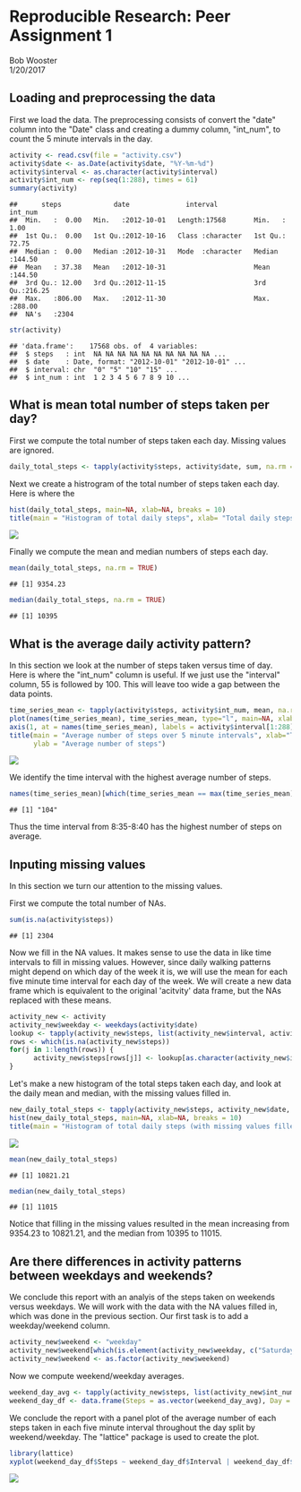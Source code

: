 # Reproducible Research: Peer Assignment 1
Bob Wooster  
1/20/2017  



## Loading and preprocessing the data

First we load the data.  The preprocessing consists of convert the "date" column into the "Date" class and creating a dummy column, "int_num", to count the 5 minute intervals in the day.


```r
activity <- read.csv(file = "activity.csv")
activity$date <- as.Date(activity$date, "%Y-%m-%d")
activity$interval <- as.character(activity$interval)
activity$int_num <- rep(seq(1:288), times = 61)
summary(activity)
```

```
##      steps             date              interval            int_num      
##  Min.   :  0.00   Min.   :2012-10-01   Length:17568       Min.   :  1.00  
##  1st Qu.:  0.00   1st Qu.:2012-10-16   Class :character   1st Qu.: 72.75  
##  Median :  0.00   Median :2012-10-31   Mode  :character   Median :144.50  
##  Mean   : 37.38   Mean   :2012-10-31                      Mean   :144.50  
##  3rd Qu.: 12.00   3rd Qu.:2012-11-15                      3rd Qu.:216.25  
##  Max.   :806.00   Max.   :2012-11-30                      Max.   :288.00  
##  NA's   :2304
```

```r
str(activity)
```

```
## 'data.frame':	17568 obs. of  4 variables:
##  $ steps   : int  NA NA NA NA NA NA NA NA NA NA ...
##  $ date    : Date, format: "2012-10-01" "2012-10-01" ...
##  $ interval: chr  "0" "5" "10" "15" ...
##  $ int_num : int  1 2 3 4 5 6 7 8 9 10 ...
```

## What is mean total number of steps taken per day?

First we compute the total number of steps taken each day.  Missing values are
ignored.


```r
daily_total_steps <- tapply(activity$steps, activity$date, sum, na.rm = TRUE)
```

Next we create a histrogram of the total number of steps taken each day.  Here is where the 


```r
hist(daily_total_steps, main=NA, xlab=NA, breaks = 10)
title(main = "Histogram of total daily steps", xlab= "Total daily steps")
```

<img src="PA1_template_files/figure-html/histogram-1.png" style="display: block; margin: auto;" />

Finally we compute the mean and median numbers of steps each day.


```r
mean(daily_total_steps, na.rm = TRUE)
```

```
## [1] 9354.23
```

```r
median(daily_total_steps, na.rm = TRUE)
```

```
## [1] 10395
```

## What is the average daily activity pattern?

In this section we look at the number of steps taken versus time of day.  Here is where the "int_num" column is useful.  If we just use the "interval" column, 55 is followed by 100.  This will leave too wide a gap between the data points.


```r
time_series_mean <- tapply(activity$steps, activity$int_num, mean, na.rm = TRUE)
plot(names(time_series_mean), time_series_mean, type="l", main=NA, xlab=NA, ylab=NA, xaxt = "n")
axis(1, at = names(time_series_mean), labels = activity$interval[1:288])
title(main = "Average number of steps over 5 minute intervals", xlab="Time of day",
      ylab = "Average number of steps")
```

<img src="PA1_template_files/figure-html/time series1-1.png" style="display: block; margin: auto;" />

We identify the time interval with the highest average number of steps.

```r
names(time_series_mean)[which(time_series_mean == max(time_series_mean))]
```

```
## [1] "104"
```
Thus the time interval from 8:35-8:40 has the highest number of steps on average.


## Inputing missing values

In this section we turn our attention to the missing values.

First we compute the total number of NAs.

```r
sum(is.na(activity$steps))
```

```
## [1] 2304
```
Now we fill in the NA values.  It makes sense to use the data in like time intervals to fill in missing values.  However, since daily walking patterns might depend on which day of the week it is, we will use the mean for each five minute time interval for each day of the week.  We will create a new data frame which is equivalent to the original 'acitvity' data frame, but the NAs replaced with these means.


```r
activity_new <- activity
activity_new$weekday <- weekdays(activity$date)
lookup <- tapply(activity_new$steps, list(activity_new$interval, activity_new$weekday), mean, na.rm = TRUE)
rows <- which(is.na(activity_new$steps))
for(j in 1:length(rows)) {
      activity_new$steps[rows[j]] <- lookup[as.character(activity_new$interval[rows[j]]), activity_new$weekday[rows[j]]]
}
```

Let's make a new histogram of the total steps taken each day, and look at the daily mean and median, with the missing values filled in.


```r
new_daily_total_steps <- tapply(activity_new$steps, activity_new$date, sum)
hist(new_daily_total_steps, main=NA, xlab=NA, breaks = 10)
title(main = "Histogram of total daily steps (with missing values filled)", xlab= "Total daily steps")
```

<img src="PA1_template_files/figure-html/new stats-1.png" style="display: block; margin: auto;" />

```r
mean(new_daily_total_steps)
```

```
## [1] 10821.21
```

```r
median(new_daily_total_steps)
```

```
## [1] 11015
```
Notice that filling in the missing values resulted in the mean increasing from 9354.23 to 10821.21, and the median from 10395 to 11015.


## Are there differences in activity patterns between weekdays and weekends?

We conclude this report with an analyis of the steps taken on weekends versus weekdays.  We will work with the data with the NA values filled in, which was done in the previous section.  Our first task is to add a weekday/weekend column.


```r
activity_new$weekend <- "weekday"
activity_new$weekend[which(is.element(activity_new$weekday, c("Saturday", "Sunday")))] <- "weekend"
activity_new$weekend <- as.factor(activity_new$weekend)
```

Now we compute weekend/weekday averages.


```r
weekend_day_avg <- tapply(activity_new$steps, list(activity_new$int_num, activity_new$weekend), mean)
weekend_day_df <- data.frame(Steps = as.vector(weekend_day_avg), Day = c(rep("Weekday", 288), rep("Weekend", 288)), Interval = rep(1:288, times = 2))
```

We conclude the report with a panel plot of the average number of each steps taken in each five minute interval throughout the day split by weekend/weekday.  The "lattice" package is used to create the plot.


```r
library(lattice)
xyplot(weekend_day_df$Steps ~ weekend_day_df$Interval | weekend_day_df$Day, type = "l", xaxt = activity$interval[1:288], layout = c(1,2), main = "Weekend and weekday average number of steps over 5 minute intervals", xlab = "Time of day", ylab = "Average number of steps")
```

<img src="PA1_template_files/figure-html/panel plot-1.png" style="display: block; margin: auto;" />
